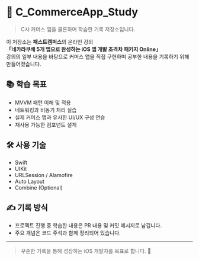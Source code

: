 # 🛒 C_CommerceApp_Study

> C사 커머스 앱을 클론하며 학습한 기록 저장소입니다.

이 저장소는 **패스트캠퍼스**의 온라인 강의  
**「네카라쿠배 5개 앱으로 완성하는 iOS 앱 개발 초격차 패키지 Online」**  
강의의 일부 내용을 바탕으로 커머스 앱을 직접 구현하며 공부한 내용을 기록하기 위해 만들어졌습니다.

## 📚 학습 목표
- MVVM 패턴 이해 및 적용
- 네트워킹과 비동기 처리 실습
- 실제 커머스 앱과 유사한 UI/UX 구성 연습
- 재사용 가능한 컴포넌트 설계

## 🛠 사용 기술
- Swift
- UIKit
- URLSession / Alamofire
- Auto Layout
- Combine (Optional)

## ✍️ 기록 방식
- 프로젝트 진행 중 학습한 내용은 PR 내용 및 커밋 메시지로 남깁니다.
- 주요 개념은 코드 주석과 함께 정리되어 있습니다.

---

> 꾸준한 기록을 통해 성장하는 iOS 개발자를 목표로 합니다. 🚀
